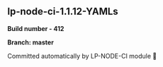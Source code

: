 ## lp-node-ci-1.1.12-YAMLs

**Build number - 412**

**Branch: master**

 Committed automatically by LP-NODE-CI module :rocket: